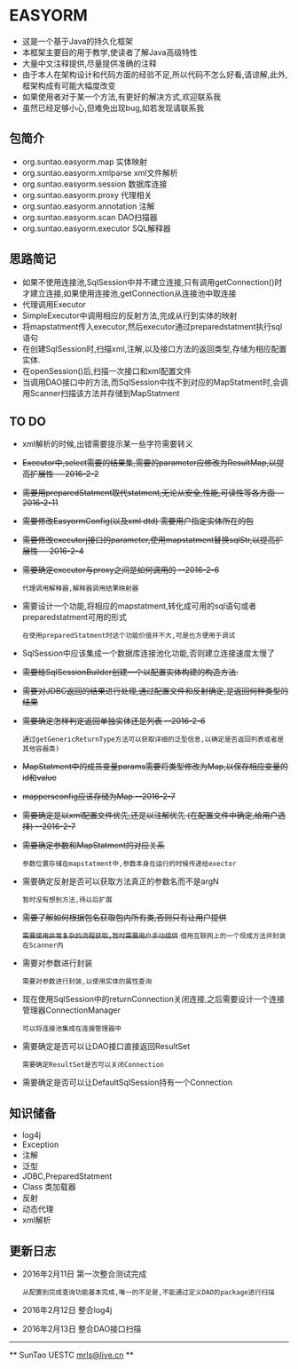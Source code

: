 # EASYORM
* 这是一个基于Java的持久化框架
* 本框架主要目的用于教学,使读者了解Java高级特性
* 大量中文注释提供,尽量提供准确的注释
* 由于本人在架构设计和代码方面的经验不足,所以代码不怎么好看,请谅解,此外,框架构成有可能大幅度改变
* 如果使用者对于某一个方法,有更好的解决方式,欢迎联系我
* 虽然已经足够小心,但难免出现bug,如若发现请联系我

## 包简介
* org.suntao.easyorm.map 实体映射
* org.suntao.easyorm.xmlparse xml文件解析
* org.suntao.easyorm.session 数据库连接
* org.suntao.easyorm.proxy 代理相关 
* org.suntao.easyorm.annotation 注解
* org.suntao.easyorm.scan DAO扫描器
* org.suntao.easyorm.executor SQL解释器

## 思路简记
* 如果不使用连接池,SqlSession中并不建立连接,只有调用getConnection()时才建立连接,如果使用连接池,getConnection从连接池中取连接
* 代理调用Executor 
* SimpleExecutor中调用相应的反射方法,完成从行到实体的映射
* 将mapstatment传入executor,然后executor通过preparedstatment执行sql语句
* 在创建SqlSession时,扫描xml,注解,以及接口方法的返回类型,存储为相应配置实体.
* 在openSession()后,扫描一次接口和xml配置文件
* 当调用DAO接口中的方法,而SqlSession中找不到对应的MapStatment时,会调用Scanner扫描该方法并存储到MapStatment

## TO DO
* xml解析的时候,出错需要提示某一些字符需要转义
* ~~Executor中,select需要的结果集,需要的parameter应修改为ResultMap,以提高扩展性 -- 2016-2-2~~
* ~~需要用preparedStatment取代statment,无论从安全,性能,可读性等各方面  -- 2016-2-11~~
* ~~需要修改EasyormConfig(以及xml dtd) 需要用户指定实体所在的包~~
* ~~需要修改executorj接口的parameter,使用mapstatment替换sqlStr,以提高扩展性 -- 2016-2-4~~
* ~~需要确定executor与proxy之间是如何调用的 --2016-2-6~~

	`代理调用解释器,解释器调用结果映射器`

* 需要设计一个功能,将相应的mapstatment,转化成可用的sql语句或者preparedstatment可用的形式

	`在使用preparedStatment时这个功能价值并不大,可是也方便用于调试`

* SqlSession中应该集成一个数据库连接池化功能,否则建立连接速度太慢了
* ~~需要给SqlSessionBuilder创建一个以配置实体构建的构造方法.~~
* ~~需要对JDBC返回的结果进行处理,通过配置文件和反射确定,是返回何种类型的结果~~
* ~~需要确定怎样判定返回单独实体还是列表 --2016-2-6~~

	`通过getGenericReturnType方法可以获取详细的泛型信息,以确定是否返回列表或者是其他容器类)`

* ~~MapStatment中的成员变量params需要将类型修改为Map,以保存相应变量的id和value~~
* ~~mappersconfig应该存储为Map --2016-2-7~~
* ~~需要确定是以xml配置文件优先,还是以注解优先 (在配置文件中确定,给用户选择) --2016-2-7~~
* ~~需要确定参数和MapStatment的对应关系~~

	`参数位置存储在mapstatment中,参数本身在运行的时候传递给exector`

* 需要确定反射是否可以获取方法真正的参数名而不是argN

	`暂时没有想到方法,待以后扩展`

* ~~需要了解如何根据包名获取包内所有类,否则只有让用户提供~~

	~~`需要使用非常复杂的流程获取,暂时需要用户手动提供`~~
	`借用互联网上的一个现成方法并封装在Scanner内`

* 需要对参数进行封装

	`需要对参数进行封装,以使用实体的属性查询`

* 现在使用SqlSession中的returnConnection关闭连接,之后需要设计一个连接管理器ConnectionManager

	`可以将连接池集成在连接管理器中`

* 需要确定是否可以让DAO接口直接返回ResultSet

	`需要确定ResultSet是否可以关闭Connection`

* 需要确定是否可以让DefaultSqlSession持有一个Connection

## 知识储备
* log4j
* Exception
* 注解
* 泛型
* JDBC,PreparedStatment
* Class 类加载器
* 反射
* 动态代理
* xml解析

## 更新日志
* 2016年2月11日 第一次整合测试完成

	`从配置到完成查询功能基本完成,唯一的不足是,不能通过定义DAO的package进行扫描`
	
* 2016年2月12日 整合log4j
* 2016年2月13日 整合DAO接口扫描
	
***
** SunTao UESTC mrls@live.cn **